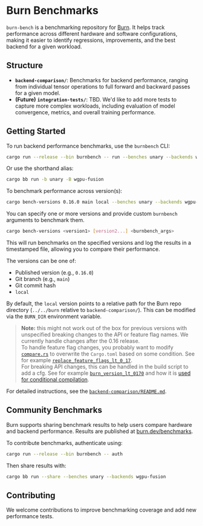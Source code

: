 # Burn Benchmarks

`burn-bench` is a benchmarking repository for [Burn](https://github.com/tracel-ai/burn). It helps
track performance across different hardware and software configurations, making it easier to
identify regressions, improvements, and the best backend for a given workload.

## Structure

- **`backend-comparison/`**: Benchmarks for backend performance, ranging from individual tensor
  operations to full forward and backward passes for a given model.
- **(Future)** **`integration-tests/`**: TBD. We'd like to add more tests to capture more complex
  workloads, including evaluation of model convergence, metrics, and overall training performance.

## Getting Started

To run backend performance benchmarks, use the `burnbench` CLI:

```sh
cargo run --release --bin burnbench -- run --benches unary --backends wgpu-fusion
```

Or use the shorthand alias:

```sh
cargo bb run -b unary -B wgpu-fusion
```

To benchmark performance across version(s):

```sh
cargo bench-versions 0.16.0 main local --benches unary --backends wgpu-fusion
```

You can specify one or more versions and provide custom `burnbench` arguments to benchmark them.

```sh
cargo bench-versions <version1> [version2...] <burnbench_args>
```

This will run benchmarks on the specified versions and log the results in a timestamped file,
allowing you to compare their performance.

The versions can be one of:

- Published version (e.g., `0.16.0`)
- Git branch (e.g., `main`)
- Git commit hash
- `local`

By default, the `local` version points to a relative path for the Burn repo directory (`../../burn`
relative to `backend-comparison/`). This can be modified via the `BURN_DIR` environment variable.

> **Note:** this might not work out of the box for previous versions with unspecified breaking
> changes to the API or feature flag names. We currently handle changes after the 0.16 release.  
> To handle feature flag changes, you probably want to modify
> [`compare.rs`](./xtask/src/commands/compare.rs) to overwrite the `Cargo.toml` based on some
> condition. See for example
> [`replace_feature_flags_lt_0_17`](./xtask/src/commands/compare.rs#318).  
> For breaking API changes, this can be handled in the build script to add a cfg. See for example
> [`burn_version_lt_0170`](./backend-comparison/build.rs#L372) and how it is
> [used for conditional compilation](./backend-comparison/src/persistence/base.rs#L71).

For detailed instructions, see the [`backend-comparison/README.md`](./backend-comparison/README.md).

## Community Benchmarks

Burn supports sharing benchmark results to help users compare hardware and backend performance.
Results are published at [burn.dev/benchmarks](https://burn.dev/benchmarks/community-benchmarks).

To contribute benchmarks, authenticate using:

```sh
cargo run --release --bin burnbench -- auth
```

Then share results with:

```sh
cargo bb run --share --benches unary --backends wgpu-fusion
```

## Contributing

We welcome contributions to improve benchmarking coverage and add new performance tests.
